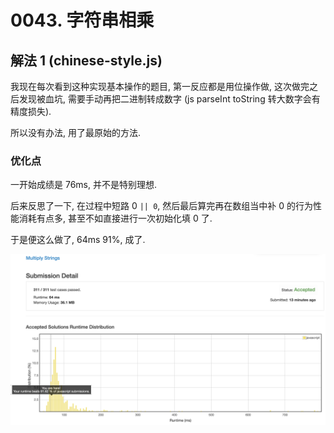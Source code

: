 # 0043. 字符串相乘

## 解法 1 (chinese-style.js)

我现在每次看到这种实现基本操作的题目, 第一反应都是用位操作做, 这次做完之后发现被血坑, 需要手动再把二进制转成数字 (js parseInt toString 转大数字会有精度损失).

所以没有办法, 用了最原始的方法.

### 优化点

一开始成绩是 76ms, 并不是特别理想.
 
后来反思了一下, 在过程中短路 0 `|| 0`, 然后最后算完再在数组当中补 0 的行为性能消耗有点多, 甚至不如直接进行一次初始化填 0 了.

于是便这么做了, 64ms 91%, 成了. 

![成绩](.assets/chinese-style.png)
